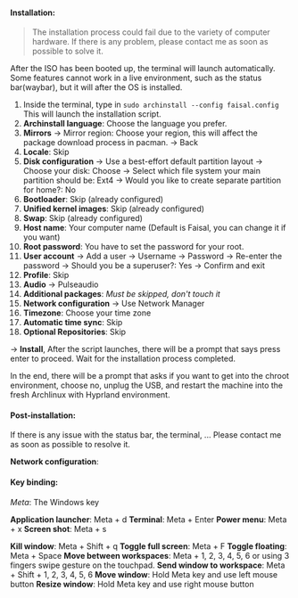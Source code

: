 #### Installation:

> The installation process could fail due to the variety of computer hardware. If there is any problem, please contact me as soon as possible to solve it.

After the ISO has been booted up, the terminal will launch automatically. Some features cannot work in a live environment, such as the status bar(waybar), but it will after the OS is installed.

1. Inside the terminal, type in 
	`sudo archinstall --config faisal.config`
	This will launch the installation script. 
2. **Archinstall language**: Choose the language you prefer.
3. **Mirrors** -> Mirror region: Choose your region, this will affect the package download process in pacman.
	-> Back
4. **Locale**: Skip
5. **Disk configuration** -> Use a best-effort default partition layout
	-> Choose your disk: Choose
	-> Select which file system your main partition should be: Ext4
	-> Would you like to create separate partition for home?: No
6. **Bootloader**: Skip (already configured)
7. **Unified kernel images**: Skip (already configured)
8. **Swap**: Skip (already configured)
9. **Host name**: Your computer name (Default is Faisal, you can change it if you want)
10. **Root password**: You have to set the password for your root.
11. **User account** -> Add a user
	-> Username
	-> Password
	-> Re-enter the password
	-> Should you be a superuser?: Yes
	-> Confirm and exit
12. **Profile**: Skip
13. **Audio** -> Pulseaudio
14. **Additional packages**: *Must be skipped, don't touch it*
15. **Network configuration** -> Use Network Manager
16. **Timezone**: Choose your time zone
17. **Automatic time sync**: Skip
18. **Optional Repositories**: Skip

-> **Install**, After the script launches, there will be a prompt that says press enter to proceed. Wait for the installation process completed.

In the end, there will be a prompt that asks if you want to get into the chroot environment, choose no, unplug the USB, and restart the machine into the fresh Archlinux with Hyprland environment.

#### Post-installation:
If there is any issue with the status bar, the terminal, ... Please contact me as soon as possible to resolve it.

**Network configuration**: 
#### Key binding:

*Meta*: The Windows key

**Application launcher**: Meta + d
**Terminal**: Meta + Enter
**Power menu**: Meta + x
**Screen shot**: Meta + s

**Kill window**: Meta + Shift + q
**Toggle full screen**: Meta + F
**Toggle floating**: Meta + Space
**Move between workspaces**: Meta + 1, 2, 3, 4, 5, 6 or using 3 fingers swipe gesture on the touchpad.
**Send window to workspace**: Meta + Shift + 1, 2, 3, 4, 5, 6
**Move window**: Hold Meta key and use left mouse button
**Resize window**: Hold Meta key and use right mouse button